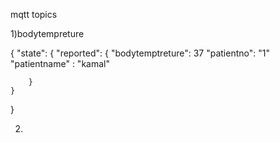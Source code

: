
mqtt topics

1)bodytempreture

{
    "state": {
        "reported": {
            "bodytemptreture": 37
            "patientno": "1"
            "patientname" : "kamal"

        }
    }
}

2)
